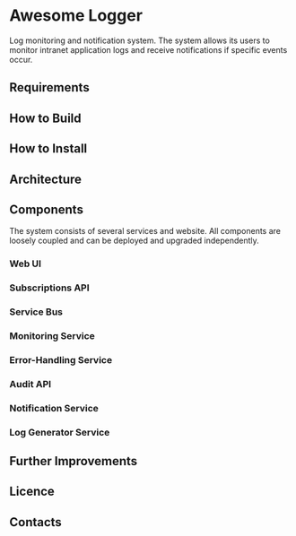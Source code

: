 # Awesome Logger
Log monitoring and notification system. The system allows its users to monitor intranet application logs and receive notifications if specific events occur.

## Requirements

## How to Build

## How to Install

## Architecture

## Components
The system consists of several services and website. All components are loosely coupled and can be deployed and upgraded independently. 

### Web UI

### Subscriptions API

### Service Bus

### Monitoring Service

### Error-Handling Service

### Audit API

### Notification Service

### Log Generator Service


## Further Improvements

## Licence

## Contacts
